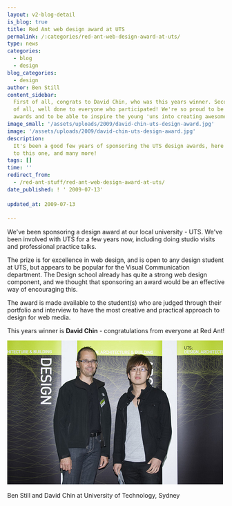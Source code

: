 ```yaml
---
layout: v2-blog-detail
is_blog: true
title: Red Ant web design award at UTS
permalink: /:categories/red-ant-web-design-award-at-uts/
type: news
categories:
  - blog
  - design
blog_categories:
  - design
author: Ben Still
content_sidebar:
  First of all, congrats to David Chin, who was this years winner. Seconds
  of all, well done to everyone who participated! We're so proud to be part of these
  awards and to be able to inspire the young 'uns into creating awesome stuff.
image_small: '/assets/uploads/2009/david-chin-uts-design-award.jpg'
image: '/assets/uploads/2009/david-chin-uts-design-award.jpg'
description:
  It's been a good few years of sponsoring the UTS design awards, here's
  to this one, and many more!
tags: []
time: ''
redirect_from:
  - /red-ant-stuff/red-ant-web-design-award-at-uts/
date_published: ! ' 2009-07-13'

updated_at: 2009-07-13

---
```


We've been sponsoring a design award at our local university - UTS. We've been involved with UTS for a few years now, including doing studio visits and professional practice talks.

The prize is for excellence in web design, and is open to any design student at UTS, but appears to be popular for the Visual Communication department. The Design school already has quite a strong web design component, and we thought that sponsoring an award would be an effective way of encouraging this.

The award is made available to the student(s) who are judged through their portfolio and interview to have the most creative and practical approach to design for web media.

This years winner is **David Chin** - congratulations from everyone at Red Ant!

![Ben Still and David Chin](/assets/uploads/2009/ben-still-and-david-chin.jpg)

Ben Still and David Chin at University of Technology, Sydney

